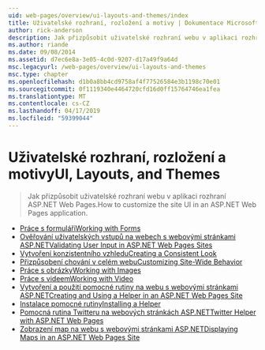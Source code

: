 ```yaml
---
uid: web-pages/overview/ui-layouts-and-themes/index
title: Uživatelské rozhraní, rozložení a motivy | Dokumentace Microsoftu
author: rick-anderson
description: Jak přizpůsobit uživatelské rozhraní webu v aplikaci rozhraní ASP.NET Web Pages.
ms.author: riande
ms.date: 09/08/2014
ms.assetid: d7ec6e8a-3e05-4c0d-9207-d17a49f9a64d
msc.legacyurl: /web-pages/overview/ui-layouts-and-themes
msc.type: chapter
ms.openlocfilehash: d1b0a8bb4cd9758af4f77526584e3b1198c70e01
ms.sourcegitcommit: 0f1119340e4464720cfd16d0ff15764746ea1fea
ms.translationtype: MT
ms.contentlocale: cs-CZ
ms.lasthandoff: 04/17/2019
ms.locfileid: "59399044"
---
```

# <a name="ui-layouts-and-themes"></a><span data-ttu-id="df790-103">Uživatelské rozhraní, rozložení a motivy</span><span class="sxs-lookup"><span data-stu-id="df790-103">UI, Layouts, and Themes</span></span>

> <span data-ttu-id="df790-104">Jak přizpůsobit uživatelské rozhraní webu v aplikaci rozhraní ASP.NET Web Pages.</span><span class="sxs-lookup"><span data-stu-id="df790-104">How to customize the site UI in an ASP.NET Web Pages application.</span></span>


- [<span data-ttu-id="df790-105">Práce s formuláři</span><span class="sxs-lookup"><span data-stu-id="df790-105">Working with Forms</span></span>](4-working-with-forms.md)
- [<span data-ttu-id="df790-106">Ověřování uživatelských vstupů na webech s webovými stránkami ASP.NET</span><span class="sxs-lookup"><span data-stu-id="df790-106">Validating User Input in ASP.NET Web Pages Sites</span></span>](validating-user-input-in-aspnet-web-pages-sites.md)
- [<span data-ttu-id="df790-107">Vytvoření konzistentního vzhledu</span><span class="sxs-lookup"><span data-stu-id="df790-107">Creating a Consistent Look</span></span>](3-creating-a-consistent-look.md)
- [<span data-ttu-id="df790-108">Přizpůsobení chování v celém webu</span><span class="sxs-lookup"><span data-stu-id="df790-108">Customizing Site-Wide Behavior</span></span>](18-customizing-site-wide-behavior.md)
- [<span data-ttu-id="df790-109">Práce s obrázky</span><span class="sxs-lookup"><span data-stu-id="df790-109">Working with Images</span></span>](9-working-with-images.md)
- [<span data-ttu-id="df790-110">Práce s videem</span><span class="sxs-lookup"><span data-stu-id="df790-110">Working with Video</span></span>](10-working-with-video.md)
- [<span data-ttu-id="df790-111">Vytvoření a použití pomocné rutiny na webu s webovými stránkami ASP.NET</span><span class="sxs-lookup"><span data-stu-id="df790-111">Creating and Using a Helper in an ASP.NET Web Pages Site</span></span>](creating-and-using-a-helper-in-an-aspnet-web-pages-site.md)
- [<span data-ttu-id="df790-112">Instalace pomocné rutiny</span><span class="sxs-lookup"><span data-stu-id="df790-112">Installing a Helper</span></span>](installing-helpers.md)
- [<span data-ttu-id="df790-113">Pomocná rutina Twitteru na webových stránkách ASP.NET</span><span class="sxs-lookup"><span data-stu-id="df790-113">Twitter Helper with ASP.NET Web Pages</span></span>](twitter-helper.md)
- [<span data-ttu-id="df790-114">Zobrazení map na webu s webovými stránkami ASP.NET</span><span class="sxs-lookup"><span data-stu-id="df790-114">Displaying Maps in an ASP.NET Web Pages Site</span></span>](displaying-maps-in-an-aspnet-web-pages-site.md)
